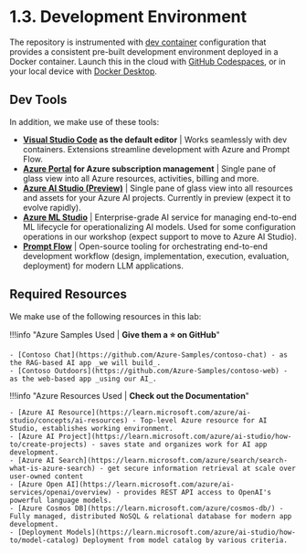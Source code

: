 # 1.3. Development Environment

The repository is instrumented with [dev container](https://containers.dev) configuration that provides a consistent pre-built development environment deployed in a Docker container. Launch this in the cloud with [GitHub Codespaces](https://docs.github.com/codespaces), or in your local device with [Docker Desktop](https://www.docker.com/products/docker-desktop/).

## Dev Tools

In addition, we make use of these tools:

- **[Visual Studio Code](https://code.visualstudio.com/) as the default editor** | Works seamlessly with dev containers. Extensions streamline development with Azure and Prompt Flow. 
- **[Azure Portal](https://portal.azure.com) for Azure subscription management** | Single pane of glass view into all Azure resources, activities, billing and more.
- **[Azure AI Studio (Preview)](https://ai.azure.com)** | Single pane of glass view into all resources and assets for your Azure AI projects. Currently in preview (expect it to evolve rapidly).
- **[Azure ML Studio](https://ml.azure.com)** | Enterprise-grade AI service for managing end-to-end ML lifecycle for operationalizing AI models. Used for some configuration operations in our workshop (expect support to move to Azure AI Studio).
- **[Prompt Flow](https://github.com/microsoft/promptflow)** | Open-source tooling for orchestrating end-to-end development workflow (design, implementation, execution, evaluation, deployment) for modern LLM applications.

## Required Resources

We make use of the following resources in this lab:

!!!info "Azure Samples Used | **Give them a ⭐️ on GitHub**"

    - [Contoso Chat](https://github.com/Azure-Samples/contoso-chat) - as the RAG-based AI app _we will build_.
    - [Contoso Outdoors](https://github.com/Azure-Samples/contoso-web) - as the web-based app _using our AI_.

!!!info "Azure Resources Used | **Check out the Documentation**"

    - [Azure AI Resource](https://learn.microsoft.com/azure/ai-studio/concepts/ai-resources) - Top-level Azure resource for AI Studio, establishes working environment.
    - [Azure AI Project](https://learn.microsoft.com/azure/ai-studio/how-to/create-projects) - saves state and organizes work for AI app development.
    - [Azure AI Search](https://learn.microsoft.com/azure/search/search-what-is-azure-search) - get secure information retrieval at scale over user-owned content 
    - [Azure Open AI](https://learn.microsoft.com/azure/ai-services/openai/overview) - provides REST API access to OpenAI's powerful language models.
    - [Azure Cosmos DB](https://learn.microsoft.com/azure/cosmos-db/) - Fully managed, distributed NoSQL & relational database for modern app development.
    - [Deployment Models](https://learn.microsoft.com/azure/ai-studio/how-to/model-catalog) Deployment from model catalog by various criteria.
